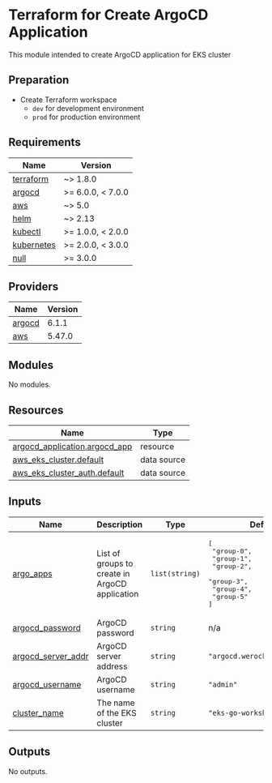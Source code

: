 # Terraform for Create ArgoCD Application
This module intended to create ArgoCD application for EKS cluster

## Preparation
- Create Terraform workspace
	- `dev` for development environment
	- `prod` for production environment


<!-- BEGIN_TF_DOCS -->
## Requirements

| Name | Version |
|------|---------|
| <a name="requirement_terraform"></a> [terraform](#requirement\_terraform) | ~> 1.8.0 |
| <a name="requirement_argocd"></a> [argocd](#requirement\_argocd) | >= 6.0.0, < 7.0.0 |
| <a name="requirement_aws"></a> [aws](#requirement\_aws) | ~> 5.0 |
| <a name="requirement_helm"></a> [helm](#requirement\_helm) | ~> 2.13 |
| <a name="requirement_kubectl"></a> [kubectl](#requirement\_kubectl) | >= 1.0.0, < 2.0.0 |
| <a name="requirement_kubernetes"></a> [kubernetes](#requirement\_kubernetes) | >= 2.0.0, < 3.0.0 |
| <a name="requirement_null"></a> [null](#requirement\_null) | >= 3.0.0 |

## Providers

| Name | Version |
|------|---------|
| <a name="provider_argocd"></a> [argocd](#provider\_argocd) | 6.1.1 |
| <a name="provider_aws"></a> [aws](#provider\_aws) | 5.47.0 |

## Modules

No modules.

## Resources

| Name | Type |
|------|------|
| [argocd_application.argocd_app](https://registry.terraform.io/providers/oboukili/argocd/latest/docs/resources/application) | resource |
| [aws_eks_cluster.default](https://registry.terraform.io/providers/hashicorp/aws/latest/docs/data-sources/eks_cluster) | data source |
| [aws_eks_cluster_auth.default](https://registry.terraform.io/providers/hashicorp/aws/latest/docs/data-sources/eks_cluster_auth) | data source |

## Inputs

| Name | Description | Type | Default | Required |
|------|-------------|------|---------|:--------:|
| <a name="input_argo_apps"></a> [argo\_apps](#input\_argo\_apps) | List of groups to create in ArgoCD application | `list(string)` | <pre>[<br>  "group-0",<br>  "group-1",<br>  "group-2",<br>  "group-3",<br>  "group-4",<br>  "group-5"<br>]</pre> | no |
| <a name="input_argocd_password"></a> [argocd\_password](#input\_argocd\_password) | ArgoCD password | `string` | n/a | yes |
| <a name="input_argocd_server_addr"></a> [argocd\_server\_addr](#input\_argocd\_server\_addr) | ArgoCD server address | `string` | `"argocd.werockstar.dev:443"` | no |
| <a name="input_argocd_username"></a> [argocd\_username](#input\_argocd\_username) | ArgoCD username | `string` | `"admin"` | no |
| <a name="input_cluster_name"></a> [cluster\_name](#input\_cluster\_name) | The name of the EKS cluster | `string` | `"eks-go-workshop"` | no |

## Outputs

No outputs.
<!-- END_TF_DOCS -->
